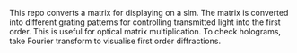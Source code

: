 This repo converts a matrix for displaying on a slm.
The matrix is converted into different grating patterns for controlling transmitted light into the first order.
This is useful for optical matrix multiplication.
To check holograms, take Fourier transform to visualise first order diffractions.